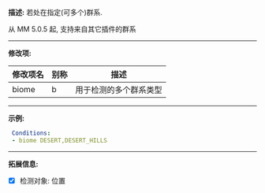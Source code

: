 **描述:** 若处在指定(可多个)群系.

从 MM 5.0.5 起, 支持来自其它插件的群系

---

**修改项:**

| 修改项名  | 别称           | 描述                      |
| --------- | -------------  | ------------------------- |
| biome     | b     | 用于检测的多个群系类型|

---

**示例:**

```yaml
 Conditions:
 - biome DESERT,DESERT_HILLS
```

---

**拓展信息:**

- [x] 检测对象: 位置